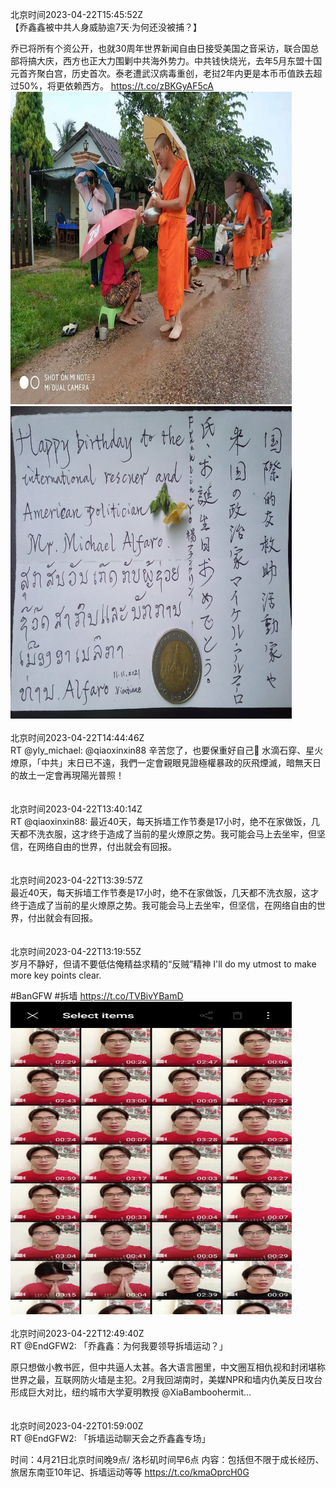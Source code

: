 北京时间2023-04-22T15:45:52Z<br>【乔鑫鑫被中共人身威胁逾7天·为何还没被捕？】

乔已将所有个资公开，也就30周年世界新闻自由日接受美国之音采访，联合国总部将搞大庆，西方也正大力围剿中共海外势力。中共钱快烧光，去年5月东盟十国元首齐聚白宫，历史首次。泰老遭武汉病毒重创，老挝2年内更是本币币值跌去超过50%，将更依赖西方。 https://t.co/zBKGyAF5cA<br><img src='/temp/image/2023/v-Month-4/1649680908985970694_0.jpg' width='450' height='500'><img src='/temp/image/2023/v-Month-4/1649680908985970694_1.jpg' width='450' height='500'><br><br>北京时间2023-04-22T14:44:46Z<br>RT @yly_michael: @qiaoxinxin88 辛苦您了，也要保重好自己🙏
水滴石穿、星火燎原，「中共」末日已不遠，我們一定會親眼見證極權暴政的灰飛煙滅，暗無天日的故土一定會再現陽光普照！<br><br><br>北京时间2023-04-22T13:40:14Z<br>RT @qiaoxinxin88: 最近40天，每天拆墙工作节奏是17小时，绝不在家做饭，几天都不洗衣服，这才终于造成了当前的星火燎原之势。我可能会马上去坐牢，但坚信，在网络自由的世界，付出就会有回报。<br><br><br>北京时间2023-04-22T13:39:57Z<br>最近40天，每天拆墙工作节奏是17小时，绝不在家做饭，几天都不洗衣服，这才终于造成了当前的星火燎原之势。我可能会马上去坐牢，但坚信，在网络自由的世界，付出就会有回报。<br><br><br>北京时间2023-04-22T13:19:55Z<br>岁月不静好，但请不要低估俺精益求精的“反贼”精神 
I'll do my utmost to make more key points clear.

#BanGFW #拆墙 https://t.co/TVBivYBamD<br><img src='/temp/image/2023/v-Month-4/1649644179193208832_0.jpg' width='450' height='500'><br><br>北京时间2023-04-22T12:49:40Z<br>RT @EndGFW2: 「乔鑫鑫：为何我要领导拆墙运动？」

原只想做小教书匠，但中共逼人太甚。各大语言圈里，中文圈互相仇视和封闭堪称世界之最，互联网防火墙是主犯。2月我回湖南时，美媒NPR和墙内仇美反日攻台形成巨大对比，纽约城市大学夏明教授 @XiaBamboohermit…<br><br><br>北京时间2023-04-22T01:59:00Z<br>RT @EndGFW2: 「拆墙运动聊天会之乔鑫鑫专场」

时间：4月21日北京时间晚9点/ 洛杉矶时间早6点
内容：包括但不限于成长经历、旅居东南亚10年记、拆墙运动等等
https://t.co/kmaOprcH0G<br><br><br>